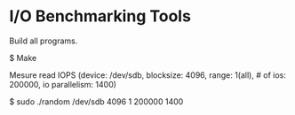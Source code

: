 # I/O Benchmarking Tools

Build all programs.

$ Make

Mesure read IOPS (device: /dev/sdb, blocksize: 4096, range: 1(all), # of ios: 200000, io parallelism: 1400)

$ sudo ./random /dev/sdb 4096 1 200000 1400
